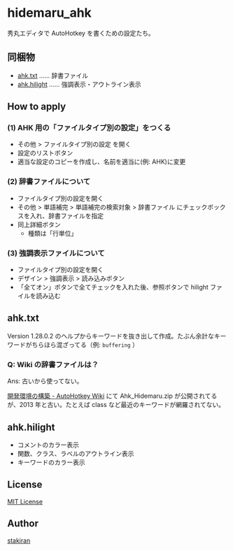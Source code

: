 # hidemaru_ahk
秀丸エディタで AutoHotkey を書くための設定たち。

## 同梱物
- [ahk.txt](ahk.txt) …… 辞書ファイル
- [ahk.hilight](ahk.hilight) …… 強調表示・アウトライン表示

## How to apply

### (1) AHK 用の「ファイルタイプ別の設定」をつくる
- その他 > ファイルタイプ別の設定 を開く
- 設定のリストボタン
- 適当な設定のコピーを作成し、名前を適当に(例: AHK)に変更

### (2) 辞書ファイルについて
- ファイルタイプ別の設定を開く
- その他 > 単語補完 > 単語補完の検索対象 > 辞書ファイル にチェックボックスを入れ、辞書ファイルを指定
- 同上詳細ボタン
  - 種類は「行単位」

### (3) 強調表示ファイルについて
- ファイルタイプ別の設定を開く
- デザイン > 強調表示 > 読み込みボタン
- 「全てオン」ボタンで全てチェックを入れた後、参照ボタンで hilight ファイルを読み込む

## ahk.txt
Version 1.28.0.2 のヘルプからキーワードを抜き出して作成。たぶん余計なキーワードがちらほら混ざってる（例: `buffering` ）

### Q: Wiki の辞書ファイルは？
Ans: 古いから使ってない。

[開発環境の構築 - AutoHotkey Wiki](http://ahkwiki.net/Tools) にて Ahk_Hidemaru.zip が公開されてるが、2013 年と古い。たとえば class など最近のキーワードが網羅されてない。

## ahk.hilight
- コメントのカラー表示
- 関数、クラス、ラベルのアウトライン表示
- キーワードのカラー表示

## License
[MIT License](LICENSE)

## Author
[stakiran](https://github.com/stakiran)
